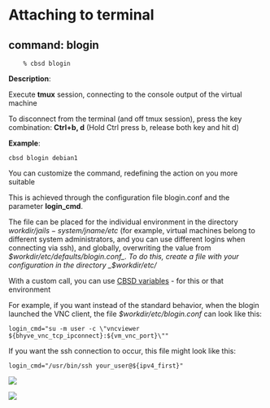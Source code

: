 # Attaching to terminal

## command: blogin

```
	% cbsd blogin
```

**Description**:

Execute **tmux** session, connecting to the console output of the virtual machine

To disconnect from the terminal (and off tmux session), press the key combination: **Ctrl+b, d** (Hold Ctrl press b, release both key and hit d)

**Example**:

```
cbsd blogin debian1
```

You can customize the command, redefining the action on you more suitable

This is achieved through the configuration file blogin.conf and the parameter **login\_cmd**.

The file can be placed for the individual environment in the directory _$workdir/jails-system/$jname/etc_ (for example, virtual machines belong to different system administrators, and you can use different logins when connecting via ssh),
and globally, overwriting the value from _$workdir/etc/defaults/blogin.conf_.
To do this, create a file with your configuration in the directory _$workdir/etc/_

With a custom call, you can use [CBSD variables](http://www.convectix.com/en/13.0.x/wf_cbsd_variables_ssi.html) \- for this or that environment

For example, if you want instead of the standard behavior, when the blogin launched the VNC client, the file _$workdir/etc/blogin.conf_ can look like this:


```
login_cmd="su -m user -c \"vncviewer ${bhyve_vnc_tcp_ipconnect}:${vm_vnc_port}\""
```

If you want the ssh connection to occur, this file might look like this:


```
login_cmd="/usr/bin/ssh your_user@${ipv4_first}"

```

![](http://www.convectix.com/img/blogin1.png)

![](http://www.convectix.com/img/blogin2.png)

